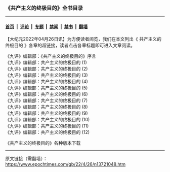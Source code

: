 ### 《共产主义的终极目的》全书目录

---

#### [首页](../../../..?n13721048) &nbsp;|&nbsp; [评论](../../../../../epoch-comment?n13721048) &nbsp;|&nbsp; [专题](../../../../../epoch-special?n13721048) &nbsp;|&nbsp; [禁闻](../../../../../epoch-news?n13721048) &nbsp;|&nbsp; [禁书](../../../../../books?n13721048) &nbsp;|&nbsp; [翻墙](https://github.com/gfw-breaker/nogfw/blob/master/README.md?n13721048)


<div class="post_content" id="artbody" itemprop="articleBody">
 <!-- article content begin -->
 <p>
  【大纪元2022年04月26日讯】为方便读者阅览，我们在本文列出《
  <ok href="https://www.epochtimes.com/gb/tag/%E5%85%B1%E4%BA%A7%E4%B8%BB%E4%B9%89%E7%9A%84%E7%BB%88%E6%9E%81%E7%9B%AE%E7%9A%84.html">
   共产主义的终极目的
  </ok>
  》各章的超链接，读者点击各章标题即可进入文章阅读。
 </p>
 <p>
  <ok href="https://www.epochtimes.com/gb/17/11/19/n9862666.htm" rel="noopener noreferrer" target="_blank">
   《九评》编辑部：《共产主义的终极目的》序言
  </ok>
  <br/>
  <ok href="https://www.epochtimes.com/gb/17/11/19/n9865857.htm" rel="noopener noreferrer" target="_blank">
   《九评》编辑部：共产主义的终极目的 (1)
  </ok>
  <br/>
  <ok href="https://www.epochtimes.com/gb/17/11/21/n9876205.htm" rel="noopener noreferrer" target="_blank">
   《九评》编辑部：共产主义的终极目的 (2)
  </ok>
  <br/>
  <ok href="https://www.epochtimes.com/gb/17/11/22/n9879879.htm" rel="noopener noreferrer" target="_blank">
   《九评》编辑部：共产主义的终极目的 (3)
  </ok>
  <br/>
  <ok href="https://www.epochtimes.com/gb/17/11/25/n9891246.htm" rel="noopener noreferrer" target="_blank">
   《九评》编辑部：共产主义的终极目的 (4)
  </ok>
  <br/>
  <ok href="https://www.epochtimes.com/gb/17/11/25/n9893174.htm" rel="noopener noreferrer" target="_blank">
   《九评》编辑部：共产主义的终极目的 (5)
  </ok>
  <br/>
  <ok href="https://www.epochtimes.com/gb/17/11/27/n9899359.htm" rel="noopener noreferrer" target="_blank">
   《九评》编辑部：共产主义的终极目的 (6)
  </ok>
  <br/>
  <ok href="https://www.epochtimes.com/gb/17/11/28/n9901176.htm" rel="noopener noreferrer" target="_blank">
   《九评》编辑部：共产主义的终极目的 (7)
  </ok>
  <br/>
  <ok href="https://www.epochtimes.com/gb/17/11/30/n9912488.htm" rel="noopener noreferrer" target="_blank">
   《九评》编辑部：共产主义的终极目的 (8)
  </ok>
  <br/>
  <ok href="https://www.epochtimes.com/gb/17/12/2/n9916363.htm" rel="noopener noreferrer" target="_blank">
   《九评》编辑部：共产主义的终极目的 (9)
  </ok>
  <br/>
  <ok href="https://www.epochtimes.com/gb/17/12/3/n9920883.htm" rel="noopener noreferrer" target="_blank">
   《九评》编辑部：共产主义的终极目的 (10)
  </ok>
  <br/>
  <ok href="https://www.epochtimes.com/gb/17/12/5/n9924973.htm" rel="noopener noreferrer" target="_blank">
   《九评》编辑部：共产主义的终极目的 (11)
  </ok>
  <br/>
  <ok href="https://www.epochtimes.com/gb/17/12/7/n9933272.htm" rel="noopener noreferrer" target="_blank">
   《九评》编辑部：共产主义的终极目的 (12)
  </ok>
 </p>
 <p>
  <ok href="https://www.epochtimes.com/gb/18/1/3/n10022138.htm" rel="noopener noreferrer" target="_blank">
   《共产主义的终极目的》各种版本下载
  </ok>
 </p>
 <!-- article content end -->
 <div id="below_article_ad">
 </div>
</div>


---

原文链接（需翻墙）：https://www.epochtimes.com/gb/22/4/26/n13721048.htm